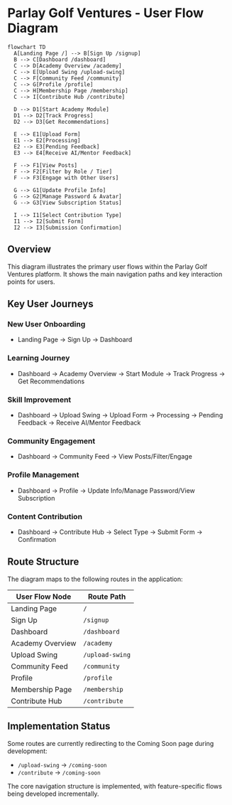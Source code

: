 # Parlay Golf Ventures - User Flow Diagram

```mermaid
flowchart TD
  A[Landing Page /] --> B[Sign Up /signup]
  B --> C[Dashboard /dashboard]
  C --> D[Academy Overview /academy]
  C --> E[Upload Swing /upload-swing]
  C --> F[Community Feed /community]
  C --> G[Profile /profile]
  C --> H[Membership Page /membership]
  C --> I[Contribute Hub /contribute]

  D --> D1[Start Academy Module]
  D1 --> D2[Track Progress]
  D2 --> D3[Get Recommendations]

  E --> E1[Upload Form]
  E1 --> E2[Processing]
  E2 --> E3[Pending Feedback]
  E3 --> E4[Receive AI/Mentor Feedback]

  F --> F1[View Posts]
  F --> F2[Filter by Role / Tier]
  F --> F3[Engage with Other Users]

  G --> G1[Update Profile Info]
  G --> G2[Manage Password & Avatar]
  G --> G3[View Subscription Status]

  I --> I1[Select Contribution Type]
  I1 --> I2[Submit Form]
  I2 --> I3[Submission Confirmation]
```

## Overview

This diagram illustrates the primary user flows within the Parlay Golf Ventures platform. It shows the main navigation paths and key interaction points for users.

## Key User Journeys

### New User Onboarding
- Landing Page → Sign Up → Dashboard

### Learning Journey
- Dashboard → Academy Overview → Start Module → Track Progress → Get Recommendations

### Skill Improvement
- Dashboard → Upload Swing → Upload Form → Processing → Pending Feedback → Receive AI/Mentor Feedback

### Community Engagement
- Dashboard → Community Feed → View Posts/Filter/Engage

### Profile Management
- Dashboard → Profile → Update Info/Manage Password/View Subscription

### Content Contribution
- Dashboard → Contribute Hub → Select Type → Submit Form → Confirmation

## Route Structure

The diagram maps to the following routes in the application:

| User Flow Node | Route Path |
|----------------|------------|
| Landing Page | `/` |
| Sign Up | `/signup` |
| Dashboard | `/dashboard` |
| Academy Overview | `/academy` |
| Upload Swing | `/upload-swing` |
| Community Feed | `/community` |
| Profile | `/profile` |
| Membership Page | `/membership` |
| Contribute Hub | `/contribute` |

## Implementation Status

Some routes are currently redirecting to the Coming Soon page during development:

- `/upload-swing` → `/coming-soon`
- `/contribute` → `/coming-soon`

The core navigation structure is implemented, with feature-specific flows being developed incrementally.
